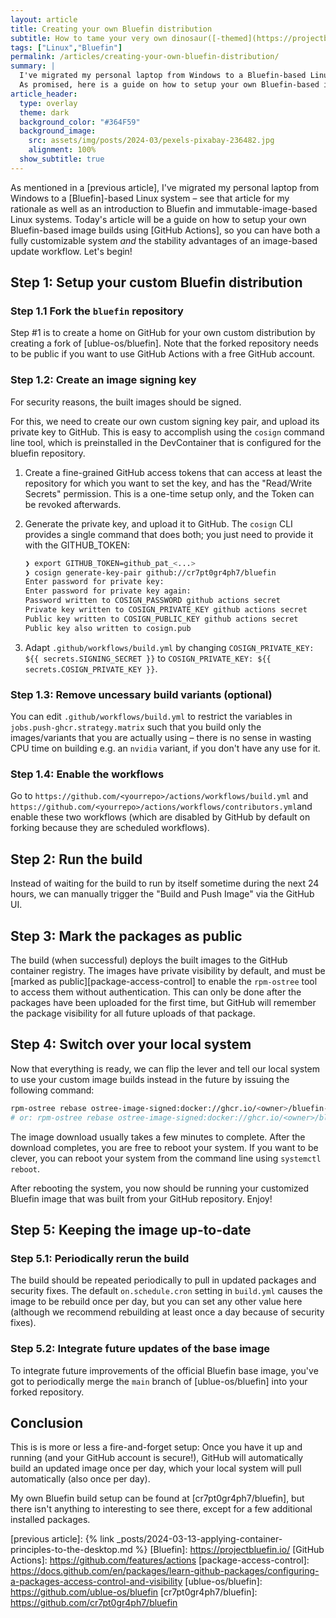 ```yaml
---
layout: article
title: Creating your own Bluefin distribution
subtitle: How to tame your very own dinosaur([-themed](https://projectbluefin.io/#:~:text=Why%20dinosaurs%3F%3F) Linux distribution)
tags: ["Linux","Bluefin"]
permalink: /articles/creating-your-own-bluefin-distribution/
summary: |
  I've migrated my personal laptop from Windows to a Bluefin-based Linux system.
  As promised, here is a guide on how to setup your own Bluefin-based image builds using [GitHub Actions].
article_header:
  type: overlay
  theme: dark
  background_color: "#364F59"
  background_image:
    src: assets/img/posts/2024-03/pexels-pixabay-236482.jpg
    alignment: 100%
  show_subtitle: true
---
```


As mentioned in a [previous article], I've migrated my personal laptop from Windows to a [Bluefin]-based Linux system
&ndash; see that article for my rationale as well as an introduction to Bluefin and immutable-image-based Linux systems.
Today's article will be a guide on how to setup your own Bluefin-based image builds using [GitHub Actions],
so you can have both a fully customizable system _and_ the stability advantages of an image-based update workflow.
Let's begin!

## Step 1: Setup your custom Bluefin distribution

### Step 1.1 Fork the `bluefin` repository

Step #1 is to create a home on GitHub for your own custom distribution by creating a fork of [ublue-os/bluefin].
Note that the forked repository needs to be public if you want to use GitHub Actions with a free GitHub account.

### Step 1.2: Create an image signing key

For security reasons, the built images should be signed.

For this, we need to create our own custom signing key pair, and upload its private key to GitHub.
This is easy to accomplish using the `cosign` command line tool,
which is preinstalled in the DevContainer that is configured for the bluefin repository.

1. Create a fine-grained GitHub access tokens that can access at least the repository
   for which you want to set the key, and has the "Read/Write Secrets" permission.
   This is a one-time setup only, and the Token can be revoked afterwards.

2. Generate the private key, and upload it to GitHub.
   The `cosign` CLI provides a single command that does both; you just need to provide it with the GITHUB_TOKEN:
   ```bash
   ❯ export GITHUB_TOKEN=github_pat_<...>
   ❯ cosign generate-key-pair github://cr7pt0gr4ph7/bluefin
   Enter password for private key: 
   Enter password for private key again: 
   Password written to COSIGN_PASSWORD github actions secret
   Private key written to COSIGN_PRIVATE_KEY github actions secret
   Public key written to COSIGN_PUBLIC_KEY github actions secret
   Public key also written to cosign.pub
   ```

3. Adapt `.github/workflows/build.yml` by changing `COSIGN_PRIVATE_KEY: ${{ secrets.SIGNING_SECRET }}` to `COSIGN_PRIVATE_KEY: ${{ secrets.COSIGN_PRIVATE_KEY }}`.

### Step 1.3: Remove uncessary build variants (optional)

You can edit `.github/workflows/build.yml` to restrict the variables in `jobs.push-ghcr.strategy.matrix`
such that you build only the images/variants that you are actually using &ndash;
there is no sense in wasting CPU time on building e.g. an `nvidia` variant,
if you don't have any use for it.

### Step 1.4: Enable the workflows

Go to `https://github.com/<yourrepo>/actions/workflows/build.yml` and `https://github.com/<yourrepo>/actions/workflows/contributors.yml`and enable these two workflows (which are disabled by GitHub by default on forking because they are scheduled workflows).

## Step 2: Run the build

Instead of waiting for the build to run by itself sometime during the next 24 hours,
we can manually trigger the "Build and Push Image" via the GitHub UI.

## Step 3: Mark the packages as public

The build (when successful) deploys the built images to the GitHub container registry.
The images have private visibility by default, and must be [marked as public][package-access-control] to enable the `rpm-ostree` tool to access them without authentication.
This can only be done after the packages have been uploaded for the first time,
but GitHub will remember the package visibility for all future uploads of that package.

## Step 4: Switch over your local system

Now that everything is ready, we can flip the lever and tell our local system to use your custom image builds instead in the future by issuing the following command:

```bash
rpm-ostree rebase ostree-image-signed:docker://ghcr.io/<owner>/bluefin-dx:gts
# or: rpm-ostree rebase ostree-image-signed:docker://ghcr.io/<owner>/bluefin:gts
```

The image download usually takes a few minutes to complete.
After the download completes, you are free to reboot your system.
If you want to be clever, you can reboot your system from the command line using `systemctl reboot`.

After rebooting the system, you now should be running your customized Bluefin image that was built from your GitHub repository.
Enjoy!

## Step 5: Keeping the image up-to-date

### Step 5.1: Periodically rerun the build

The build should be repeated periodically to pull in updated packages and security fixes.
The default `on.schedule.cron` setting in `build.yml` causes the image to be rebuild once per day,
but you can set any other value here (although we recommend rebuilding at least once a day because of security fixes).

### Step 5.2: Integrate future updates of the base image

To integrate future improvements of the official Bluefin base image,
you've got to periodically merge the `main` branch of [ublue-os/bluefin]
into your forked repository.

## Conclusion

This is is more or less a fire-and-forget setup: Once you have it up and running (and your GitHub account is secure!),
GitHub will automatically build an updated image once per day, which your local system will pull automatically
(also once per day).

My own Bluefin build setup can be found at [cr7pt0gr4ph7/bluefin], but there isn't anything to interesting to see there,
except for a few additional installed packages.

[previous article]: {% link _posts/2024-03-13-applying-container-principles-to-the-desktop.md %}
[Bluefin]: https://projectbluefin.io/
[GitHub Actions]: https://github.com/features/actions
[package-access-control]: https://docs.github.com/en/packages/learn-github-packages/configuring-a-packages-access-control-and-visibility
[ublue-os/bluefin]: https://github.com/ublue-os/bluefin
[cr7pt0gr4ph7/bluefin]: https://github.com/cr7pt0gr4ph7/bluefin
